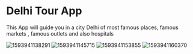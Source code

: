 # Delhi Tour App
This App will guide you in a city Delhi of most famous places, famous markets , famous outlets and also hospitals

![1593941138291](https://user-images.githubusercontent.com/64690177/86529796-48f9e380-bed1-11ea-9054-bf862ec2c876.png)
![1593941145715](https://user-images.githubusercontent.com/64690177/86529808-531be200-bed1-11ea-8746-1246575a6bae.png)
![1593941153855](https://user-images.githubusercontent.com/64690177/86529811-59aa5980-bed1-11ea-9679-7ffd5e5189a9.png)
![1593941160370](https://user-images.githubusercontent.com/64690177/86529813-5ca54a00-bed1-11ea-95cd-e7c293db45f8.png)
